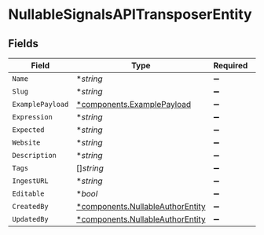 # NullableSignalsAPITransposerEntity


## Fields

| Field                                                                               | Type                                                                                | Required                                                                            | Description                                                                         |
| ----------------------------------------------------------------------------------- | ----------------------------------------------------------------------------------- | ----------------------------------------------------------------------------------- | ----------------------------------------------------------------------------------- |
| `Name`                                                                              | **string*                                                                           | :heavy_minus_sign:                                                                  | N/A                                                                                 |
| `Slug`                                                                              | **string*                                                                           | :heavy_minus_sign:                                                                  | N/A                                                                                 |
| `ExamplePayload`                                                                    | [*components.ExamplePayload](../../models/components/examplepayload.md)             | :heavy_minus_sign:                                                                  | N/A                                                                                 |
| `Expression`                                                                        | **string*                                                                           | :heavy_minus_sign:                                                                  | N/A                                                                                 |
| `Expected`                                                                          | **string*                                                                           | :heavy_minus_sign:                                                                  | N/A                                                                                 |
| `Website`                                                                           | **string*                                                                           | :heavy_minus_sign:                                                                  | N/A                                                                                 |
| `Description`                                                                       | **string*                                                                           | :heavy_minus_sign:                                                                  | N/A                                                                                 |
| `Tags`                                                                              | []*string*                                                                          | :heavy_minus_sign:                                                                  | N/A                                                                                 |
| `IngestURL`                                                                         | **string*                                                                           | :heavy_minus_sign:                                                                  | N/A                                                                                 |
| `Editable`                                                                          | **bool*                                                                             | :heavy_minus_sign:                                                                  | N/A                                                                                 |
| `CreatedBy`                                                                         | [*components.NullableAuthorEntity](../../models/components/nullableauthorentity.md) | :heavy_minus_sign:                                                                  | N/A                                                                                 |
| `UpdatedBy`                                                                         | [*components.NullableAuthorEntity](../../models/components/nullableauthorentity.md) | :heavy_minus_sign:                                                                  | N/A                                                                                 |